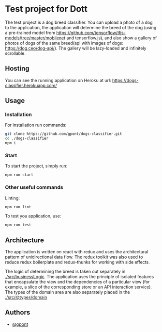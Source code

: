# Test project for Dott

The test project is a dog breed classifier. You can upload a photo of a dog to
the application, the application will determine the breed of the dog (using a
pre-trained model from
https://github.com/tensorflow/tfjs-models/tree/master/mobilenet and
tensorflow.js), and also show a gallery of photos of dogs of the same breed(api
with images of dogs: https://dog.ceo/dog-api/). The gallery will be lazy-loaded
and infinitely scrollable.

## Hosting

You can see the running application on Heroku at url:
https://dogs-classifier.herokuapp.com/

## Usage

### Installation

For installation run commands:

```bash
git clone https://github.com/gpont/dogs-classifier.git
cd ./dogs-classifier
npm i
```

### Start

To start the project, simply run:

```bash
npm run start
```

### Other useful commands

Linting:

```bash
npm run lint
```

To test you application, use:

```bash
npm run test
```

## Architecture

The application is written on react with redux and uses the architectural
pattern of unidirectional data flow. The redux toolkit was also used to reduce
redux boilerplate and redux-thunks for working with side effects.

The logic of determining the breed is taken out separately in
[./src/businessLogic](./src/businessLogic). The application uses the principle
of isolated features that encapsulate the view and the dependencies of a
particular view (for example, a slice of the corresponding store or an API
interaction service). The types of the domain area are also separately placed in
the [./src/@types/domain](./src/@types/domain)

## Authors

- [@gpont](https://www.github.com/gpont)
